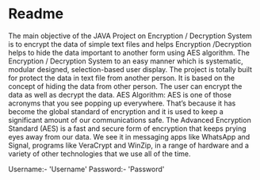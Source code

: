 Readme
========

The main objective of the JAVA Project on Encryption / Decryption System is to
encrypt the data of simple text files and helps Encryption /Decryption helps to hide the data important to another form using AES algorithm. The Encryption / Decryption System to an easy manner which is systematic, modular designed, selection-based user display. The project is totally built for protect the data in text file from another person.
It is based on the concept of hiding the data from other person. The user can encrypt the data as well as decrypt the data.
AES Algorithm:
AES is one of those acronyms that you see popping up everywhere. That’s because it has become the global standard of encryption and it is used to keep a significant amount of our communications safe. The Advanced Encryption Standard (AES) is a fast and secure form of encryption that keeps prying eyes away from our data. We see it in messaging apps like WhatsApp and Signal, programs like VeraCrypt and WinZip, in a range of hardware and a variety of other technologies that we use all of the time.

Username:- 'Username'
Password:- 'Password'